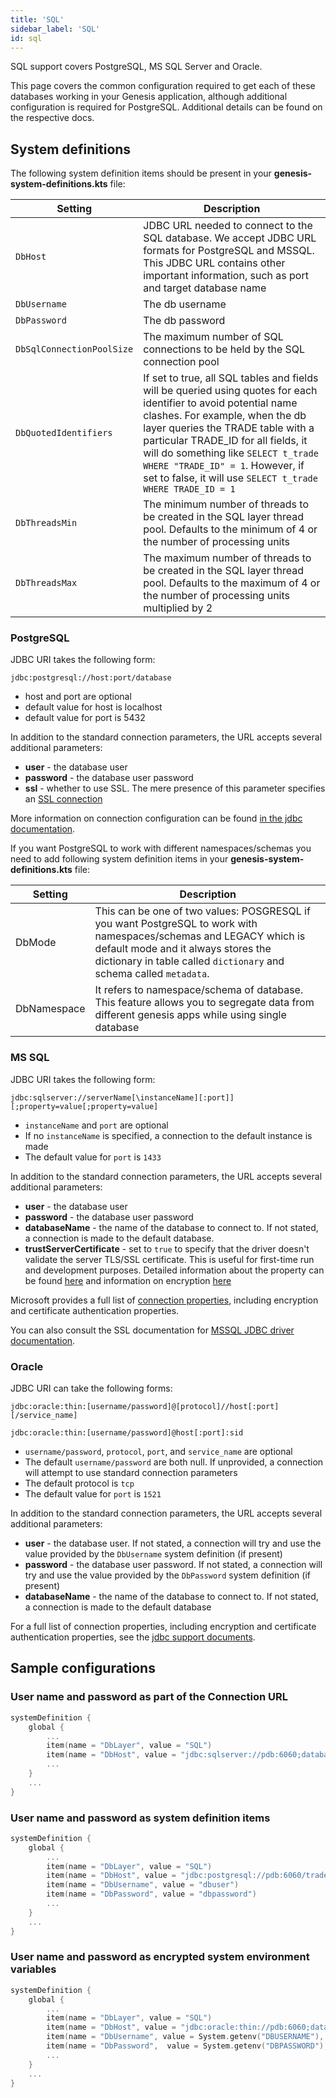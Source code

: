 ```yaml
---
title: 'SQL'
sidebar_label: 'SQL'
id: sql
---
```


SQL support covers PostgreSQL, MS SQL Server and Oracle.

This page covers the common configuration required to get each of these databases working in your Genesis application, although additional configuration is required for PostgreSQL. Additional details can be found on the respective docs.

## System definitions

The following system definition items should be present in your **genesis-system-definitions.kts** file:


| Setting                    | Description                                                                                                                                                                                                                                                                                                                                                              |  
|----------------------------|--------------------------------------------------------------------------------------------------------------------------------------------------------------------------------------------------------------------------------------------------------------------------------------------------------------------------------------------------------------------------|
| `DbHost`                   | JDBC URL needed to connect to the SQL database. We accept JDBC URL formats for PostgreSQL and MSSQL. This JDBC URL contains other important information, such as port and target database name                                                                                                                                                                           |
| `DbUsername`               | The db username                                                                                                                                                                                                                                                                                                                                                          |  
| `DbPassword`               | The db password                                                                                                                                                                                                                                                                                                                                                          |
| `DbSqlConnectionPoolSize`  | The maximum number of SQL connections to be held by the SQL connection pool                                                                                                                                                                                                                                                                                              |  
| `DbQuotedIdentifiers`      | If set to true, all SQL tables and fields will be queried using quotes for each identifier to avoid potential name clashes. For example, when the db layer queries the TRADE table with a particular TRADE_ID for all fields, it will do something like `SELECT t_trade WHERE "TRADE_ID" = 1`. However, if set to false, it will use `SELECT t_trade WHERE TRADE_ID = 1` |  
| `DbThreadsMin`             | The minimum number of threads to be created in the SQL layer thread pool. Defaults to the minimum of 4 or the number of processing units                                                                                                                                                                                                                                 |
| `DbThreadsMax`             | The maximum number of threads to be created in the SQL layer thread pool. Defaults to the maximum of 4 or the number of processing units multiplied by 2                                                                                                                                                                                                                 |

### PostgreSQL

JDBC URI takes the following form:

`jdbc:postgresql://host:port/database`

- host and port are optional
- default value for host is localhost
- default value for port is 5432

In addition to the standard connection parameters, the URL accepts several additional parameters:

- **user** - the database user
- **password** - the database user password
- **ssl** - whether to use SSL. The mere presence of this parameter specifies an [SSL connection](https://jdbc.postgresql.org/documentation/head/ssl-client.html)

More information on connection configuration can be found [in the jdbc documentation](https://jdbc.postgresql.org/documentation/head/connect.html).

If you want PostgreSQL to work with different namespaces/schemas you need to add following system definition items in your **genesis-system-definitions.kts** file:

| Setting     | Description                                                                                                                                                                                                                     |
|-------------|---------------------------------------------------------------------------------------------------------------------------------------------------------------------------------------------------------------------------------|
| DbMode      | This can be one of two values: POSGRESQL if you want PostgreSQL to work with namespaces/schemas and LEGACY which is default mode and it always stores the dictionary in table called `dictionary` and schema called `metadata`. |
| DbNamespace | It refers to namespace/schema of database. This feature allows you to segregate data from different genesis apps while using single database                                                                                    |

### MS SQL

JDBC URI takes the following form:

`jdbc:sqlserver://serverName[\instanceName][:port]][;property=value[;property=value]`

- `instanceName` and `port` are optional
- If no `instanceName` is specified, a connection to the default instance is made
- The default value for `port` is `1433`

In addition to the standard connection parameters, the URL accepts several additional parameters:
- **user** - the database user
- **password** - the database user password
- **databaseName** - the name of the database to connect to. If not stated, a connection is made to the default database.
- **trustServerCertificate** - set to `true` to specify that the driver doesn't validate the server TLS/SSL certificate. This is useful for first-time run and development purposes. Detailed information about the property can be found [here](https://docs.microsoft.com/en-us/sql/connect/jdbc/setting-the-connection-properties?view=sql-server-ver15) and information on encryption [here](https://docs.microsoft.com/en-us/sql/connect/jdbc/understanding-ssl-support?view=sql-server-ver15)

Microsoft provides a full list of [connection properties](https://docs.microsoft.com/en-us/sql/connect/jdbc/setting-the-connection-properties?view=sql-server-ver15), including encryption and certificate authentication properties.

You can also consult the SSL documentation for [MSSQL JDBC driver documentation](https://github.com/Microsoft/mssql-jdbc/wiki/SSLProtocol).

### Oracle

JDBC URI can take the following forms:

`jdbc:oracle:thin:[username/password]@[protocol]//host[:port][/service_name]`

`jdbc:oracle:thin:[username/password]@host[:port]:sid`

- `username/password`, `protocol`, `port`, and `service_name` are optional
- The default `username/password` are both null. If unprovided, a connection will attempt to use standard connection parameters
- The default protocol is `tcp`
- The default value for `port` is `1521`

In addition to the standard connection parameters, the URL accepts several additional parameters:
- **user** - the database user. If not stated, a connection will try and use the value provided by the `DbUsername` system definition (if present)
- **password** - the database user password. If not stated, a connection will try and use the value provided by the `DbPassword` system definition (if present)
- **databaseName** - the name of the database to connect to. If not stated, a connection is made to the default database

For a full list of connection properties, including encryption and certificate authentication properties, see the [jdbc support documents](https://docs.oracle.com/en/database/oracle/oracle-database/21/jjdbc/JDBC-standards-support.html).

## Sample configurations

### User name and password as part of the Connection URL

```kotlin
systemDefinition {
    global {
        ...
        item(name = "DbLayer", value = "SQL")
        item(name = "DbHost", value = "jdbc:sqlserver://pdb:6060;databaseName=trades;user=MyUserName;password=dbpassword;")
        ...
    }    
    ...
}
```

### User name and password as system definition items

```kotlin
systemDefinition {
    global {
        ...
        item(name = "DbLayer", value = "SQL")
        item(name = "DbHost", value = "jdbc:postgresql://pdb:6060/trades")
        item(name = "DbUsername", value = "dbuser")
        item(name = "DbPassword", value = "dbpassword")
        ...
    }
    ...
}
```

### User name and password as encrypted system environment variables

```kotlin
systemDefinition {
    global {
        ...
        item(name = "DbLayer", value = "SQL")
        item(name = "DbHost", value = "jdbc:oracle:thin://pdb:6060;databaseName=trades")
        item(name = "DbUsername", value = System.getenv("DBUSERNAME"), encrypted = true)
        item(name = "DbPassword",  value = System.getenv("DBPASSWORD"), encrypted = true)
        ...
    }
    ...
}
```
